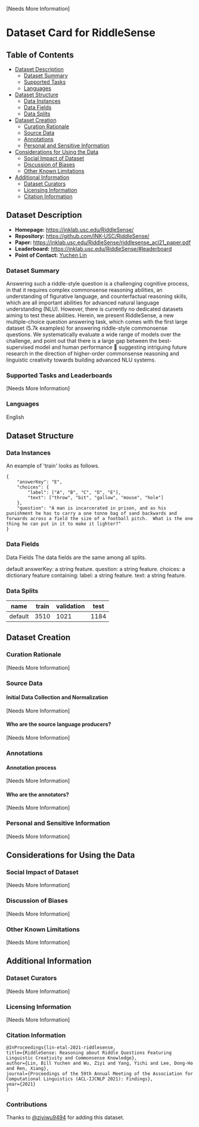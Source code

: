 [Needs More Information]

# Dataset Card for RiddleSense

## Table of Contents
- [Dataset Description](#dataset-description)
  - [Dataset Summary](#dataset-summary)
  - [Supported Tasks](#supported-tasks-and-leaderboards)
  - [Languages](#languages)
- [Dataset Structure](#dataset-structure)
  - [Data Instances](#data-instances)
  - [Data Fields](#data-instances)
  - [Data Splits](#data-instances)
- [Dataset Creation](#dataset-creation)
  - [Curation Rationale](#curation-rationale)
  - [Source Data](#source-data)
  - [Annotations](#annotations)
  - [Personal and Sensitive Information](#personal-and-sensitive-information)
- [Considerations for Using the Data](#considerations-for-using-the-data)
  - [Social Impact of Dataset](#social-impact-of-dataset)
  - [Discussion of Biases](#discussion-of-biases)
  - [Other Known Limitations](#other-known-limitations)
- [Additional Information](#additional-information)
  - [Dataset Curators](#dataset-curators)
  - [Licensing Information](#licensing-information)
  - [Citation Information](#citation-information)

## Dataset Description

- **Homepage:** https://inklab.usc.edu/RiddleSense/
- **Repository:** https://github.com/INK-USC/RiddleSense/
- **Paper:** https://inklab.usc.edu/RiddleSense/riddlesense_acl21_paper.pdf
- **Leaderboard:** https://inklab.usc.edu/RiddleSense/#leaderboard
- **Point of Contact:** [Yuchen Lin](yuchen.lin@usc.edu)

### Dataset Summary

Answering such a riddle-style question is a challenging cognitive process, in that it requires 
complex commonsense reasoning abilities, an understanding of figurative language, and counterfactual reasoning 
skills, which are all important abilities for advanced natural language understanding (NLU). However, 
there is currently no dedicated datasets aiming to test these abilities. Herein, we present RiddleSense, 
a new multiple-choice question answering task, which comes with the first large dataset (5.7k examples) for answering 
riddle-style commonsense questions. We systematically evaluate a wide range of models over the challenge, 
and point out that there is a large gap between the best-supervised model and human performance  suggesting 
intriguing future research in the direction of higher-order commonsense reasoning and linguistic creativity towards 
building advanced NLU systems. 

### Supported Tasks and Leaderboards

[Needs More Information]

### Languages

English

## Dataset Structure

### Data Instances

An example of 'train' looks as follows.
```
{
    "answerKey": "E",
    "choices": {
        "label": ["A", "B", "C", "D", "E"],
        "text": ["throw", "bit", "gallow", "mouse", "hole"]
    },
    "question": "A man is incarcerated in prison, and as his punishment he has to carry a one tonne bag of sand backwards and forwards across a field the size of a football pitch.  What is the one thing he can put in it to make it lighter?"
}
```

### Data Fields

Data Fields
The data fields are the same among all splits.

default
answerKey: a string feature.
question: a string feature.
choices: a dictionary feature containing:
label: a string feature.
text: a string feature.

### Data Splits

|name|	train|	validation|	test|
|---|---|---|---|
|default|	3510|	1021|	1184|

## Dataset Creation

### Curation Rationale

[Needs More Information]

### Source Data

#### Initial Data Collection and Normalization

[Needs More Information]

#### Who are the source language producers?

[Needs More Information]

### Annotations

#### Annotation process

[Needs More Information]

#### Who are the annotators?

[Needs More Information]

### Personal and Sensitive Information

[Needs More Information]

## Considerations for Using the Data

### Social Impact of Dataset

[Needs More Information]

### Discussion of Biases

[Needs More Information]

### Other Known Limitations

[Needs More Information]

## Additional Information

### Dataset Curators

[Needs More Information]

### Licensing Information

[Needs More Information]

### Citation Information

```
@InProceedings{lin-etal-2021-riddlesense,
title={RiddleSense: Reasoning about Riddle Questions Featuring Linguistic Creativity and Commonsense Knowledge},
author={Lin, Bill Yuchen and Wu, Ziyi and Yang, Yichi and Lee, Dong-Ho and Ren, Xiang},
journal={Proceedings of the 59th Annual Meeting of the Association for Computational Linguistics (ACL-IJCNLP 2021): Findings},
year={2021}
}
```

### Contributions

Thanks to [@ziyiwu9494](https://github.com/ziyiwu9494) for adding this dataset.
